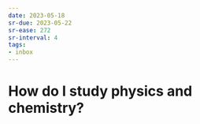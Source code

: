```yaml
---
date: 2023-05-18
sr-due: 2023-05-22
sr-ease: 272
sr-interval: 4
tags:
- inbox
---
```


# How do I study physics and chemistry?